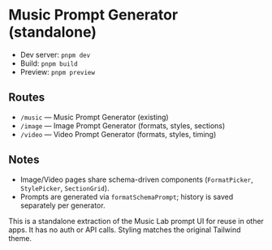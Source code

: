 # Music Prompt Generator (standalone)

- Dev server: `pnpm dev`
- Build: `pnpm build`
- Preview: `pnpm preview`

## Routes

- `/music` — Music Prompt Generator (existing)
- `/image` — Image Prompt Generator (formats, styles, sections)
- `/video` — Video Prompt Generator (formats, styles, timing)

## Notes

- Image/Video pages share schema-driven components (`FormatPicker`, `StylePicker`, `SectionGrid`).
- Prompts are generated via `formatSchemaPrompt`; history is saved separately per generator.

This is a standalone extraction of the Music Lab prompt UI for reuse in other apps. It has no auth or API calls. Styling matches the original Tailwind theme.
